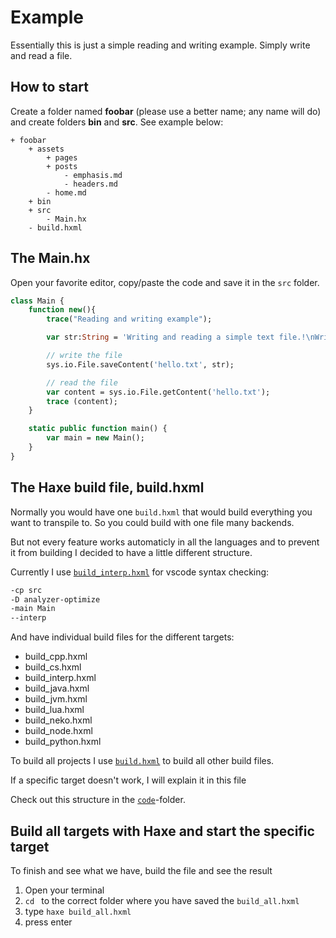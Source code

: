 # Example

Essentially this is just a simple reading and writing example.
Simply write and read a file.

## How to start

Create a folder named **foobar** (please use a better name; any name will do) and create folders **bin** and **src**.
See example below:

```
+ foobar
	+ assets
		+ pages
		+ posts
			- emphasis.md
			- headers.md
		- home.md
	+ bin
	+ src
		- Main.hx
	- build.hxml
```

## The Main.hx

Open your favorite editor, copy/paste the code and save it in the `src` folder.

```haxe
class Main {
	function new(){
		trace("Reading and writing example");

		var str:String = 'Writing and reading a simple text file.!\nWritten on: ' + Date.now().toString();

		// write the file
		sys.io.File.saveContent('hello.txt', str);

		// read the file
		var content = sys.io.File.getContent('hello.txt');
		trace (content);
	}

	static public function main() {
		var main = new Main();
	}
}
```

## The Haxe build file, build.hxml

Normally you would have one `build.hxml` that would build everything you want to transpile to.
So you could build with one file many backends.

But not every feature works automaticly in all the languages and to prevent it from building I decided to have a little different structure.

Currently I use [`build_interp.hxml`](https://github.com/MatthijsKamstra/haxesys/tree/master/docs/10markdown/code/build_interp.hxml) for vscode syntax checking:

```bash
-cp src
-D analyzer-optimize
-main Main
--interp
```

And have individual build files for the different targets:

- build_cpp.hxml
- build_cs.hxml
- build_interp.hxml
- build_java.hxml
- build_jvm.hxml
- build_lua.hxml
- build_neko.hxml
- build_node.hxml
- build_python.hxml

To build all projects I use [`build.hxml`](https://github.com/MatthijsKamstra/haxesys/tree/master/docs/10markdown/code/build.hxml) to build all other build files.

If a specific target doesn't work, I will explain it in this file

Check out this structure in the [`code`](https://github.com/MatthijsKamstra/haxesys/tree/master/docs/10markdown/code)-folder.

## Build all targets with Haxe and start the specific target

To finish and see what we have, build the file and see the result

1. Open your terminal
2. `cd ` to the correct folder where you have saved the `build_all.hxml`
3. type `haxe build_all.hxml`
4. press enter
